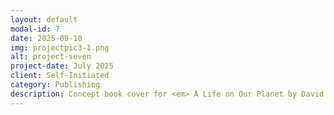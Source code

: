```yaml
---
layout: default
modal-id: 7
date: 2025-09-10
img: projectpic3-1.png
alt: project-seven
project-date: July 2025
client: Self-Initiated
category: Publishing
description: Concept book cover for <em> A Life on Our Planet by David Attenborough </em>, featuring a risograph-inspired illustration created in Clip Studio Paint and refined using Adobe Illustrator and Photoshop.
---
```

